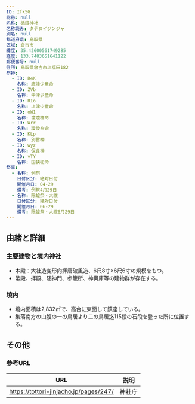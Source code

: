 ```yaml
---
ID: Ifk5G
総称: null
名称: 楯縫神社
名称読み: タテヌイジンジャ
別名: null
都道府県: 鳥取県
区域: 倉吉市
緯度: 35.42600561749285
経度: 133.7483651641122
郵便番号: null
住所: 鳥取県倉吉市上福田182
祭神:
  - ID: R4K
    名称: 底津少童命
  - ID: ZVb
    名称: 中津少童命
  - ID: RIo
    名称: 上津少童命
  - ID: oW1
    名称: 瓊瓊杵命
  - ID: Wrr
    名称: 瓊瓊杵命
  - ID: KLp
    名称: 別雷神
  - ID: wyz
    名称: 保食神
  - ID: vTY
    名称: 国狭槌命
祭事:
  - 名称: 例祭
    日付区分: 絶対日付
    開催月日: 04-29
    備考: 例祭4月29日
  - 名称: 除蝗祭・大祓
    日付区分: 絶対日付
    開催月日: 06-29
    備考: 除蝗祭・大祓6月29日
---
```


## 由緒と詳細

### 主要建物と境内神社

- 本殿：大社造変形向拝唐破風造、6尺8寸×6尺6寸の規模をもつ。
- 幣殿、拝殿、随神門、参籠所、神輿庫等の建物群が存在する。

### 境内

- 境内面積は2,832㎡で、高台に東面して鎮座している。
- 集落南方の山腹の一の鳥居より二の鳥居迄115段の石段を登った所に位置する。

## その他

### 参考URL

| URL                                    | 説明   |
| -------------------------------------- | ------ |
| https://tottori-jinjacho.jp/pages/247/ | 神社庁 |
